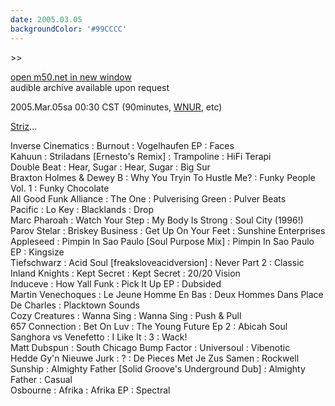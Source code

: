 ```yaml
---
date: 2005.03.05
backgroundColor: '#99CCCC'
---
```


\>>

[open m50.net in new window  
](http://m50.net/)audible archive available upon request

2005.Mar.05sa 00:30 CST (90minutes, [WNUR](http://www.wnur.org/), etc)

[Striz](http://www.illmeasures.com/)...

Inverse Cinematics : Burnout : Vogelhaufen EP : Faces  
Kahuun : Striladans \[Ernesto's Remix\] : Trampoline : HiFi Terapi  
Double Beat : Hear, Sugar : Hear, Sugar : Big Sur  
Braxton Holmes & Dewey B : Why You Tryin To Hustle Me? : Funky People Vol. 1 : Funky Chocolate  
All Good Funk Alliance : The One : Pulverising Green : Pulver Beats  
Pacific : Lo Key : Blacklands : Drop  
Marc Pharoah : Watch Your Step : My Body Is Strong : Soul City (1996!)  
Parov Stelar : Briskey Business : Get Up On Your Feet : Sunshine Enterprises  
Appleseed : Pimpin In Sao Paulo \[Soul Purpose Mix\] : Pimpin In Sao Paulo EP : Kingsize  
Tiefschwarz : Acid Soul \[freaksloveacidversion\] : Never Part 2 : Classic  
Inland Knights : Kept Secret : Kept Secret : 20/20 Vision  
Induceve : How Yall Funk : Pick It Up EP : Dubsided  
Martin Venechoques : Le Jeune Homme En Bas : Deux Hommes Dans Place De Charles : Placktown Sounds  
Cozy Creatures : Wanna Sing : Wanna Sing : Push & Pull  
657 Connection : Bet On Luv : The Young Future Ep 2 : Abicah Soul  
Sanghora vs Venefetto : I Like It : 3 : Wack!  
Matt Dubspun : South Chicago Bump Factor : Universoul : Vibenotic  
Hedde Gy'n Nieuwe Jurk : ? : De Pieces Met Je Zus Samen : Rockwell  
Sunship : Almighty Father \[Solid Groove's Underground Dub\] : Almighty Father : Casual  
Osbourne : Afrika : Afrika EP : Spectral